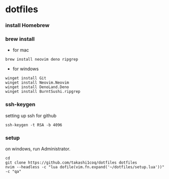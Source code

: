 # dotfiles

### install Homebrew

### brew install

- for mac
```
brew install neovim deno ripgrep
```
- for windows
```
winget install Git
winget install Neovim.Neovim
winget install DenoLand.Deno
winget install BurntSushi.ripgrep
```

### ssh-keygen

setting up ssh for github

```
ssh-keygen -t RSA -b 4096
```

### setup

on windows, run Administrator.

```
cd
git clone https://github.com/takashi1coq/dotfiles dotfiles
nvim --headless -c "lua dofile(vim.fn.expand('~/dotfiles/setup.lua'))" -c "qa"
```

